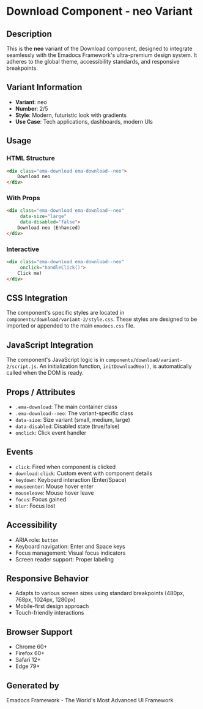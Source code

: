 # Download Component - neo Variant

## Description
This is the **neo** variant of the Download component, designed to integrate seamlessly with the Emadocs Framework's ultra-premium design system. It adheres to the global theme, accessibility standards, and responsive breakpoints.

## Variant Information
- **Variant**: neo
- **Number**: 2/5
- **Style**: Modern, futuristic look with gradients
- **Use Case**: Tech applications, dashboards, modern UIs

## Usage

### HTML Structure
```html
<div class="ema-download ema-download--neo">
    Download neo
</div>
```

### With Props
```html
<div class="ema-download ema-download--neo" 
     data-size="large" 
     data-disabled="false">
    Download neo (Enhanced)
</div>
```

### Interactive
```html
<div class="ema-download ema-download--neo" 
     onclick="handleClick()">
    Click me!
</div>
```

## CSS Integration
The component's specific styles are located in `components/download/variant-2/style.css`. These styles are designed to be imported or appended to the main `emadocs.css` file.

## JavaScript Integration
The component's JavaScript logic is in `components/download/variant-2/script.js`. An initialization function, `initDownloadNeo()`, is automatically called when the DOM is ready.

## Props / Attributes
- `.ema-download`: The main container class
- `.ema-download--neo`: The variant-specific class
- `data-size`: Size variant (small, medium, large)
- `data-disabled`: Disabled state (true/false)
- `onclick`: Click event handler

## Events
- `click`: Fired when component is clicked
- `download:click`: Custom event with component details
- `keydown`: Keyboard interaction (Enter/Space)
- `mouseenter`: Mouse hover enter
- `mouseleave`: Mouse hover leave
- `focus`: Focus gained
- `blur`: Focus lost

## Accessibility
- ARIA role: `button`
- Keyboard navigation: Enter and Space keys
- Focus management: Visual focus indicators
- Screen reader support: Proper labeling

## Responsive Behavior
- Adapts to various screen sizes using standard breakpoints (480px, 768px, 1024px, 1280px)
- Mobile-first design approach
- Touch-friendly interactions

## Browser Support
- Chrome 60+
- Firefox 60+
- Safari 12+
- Edge 79+

## Generated by
Emadocs Framework - The World's Most Advanced UI Framework
